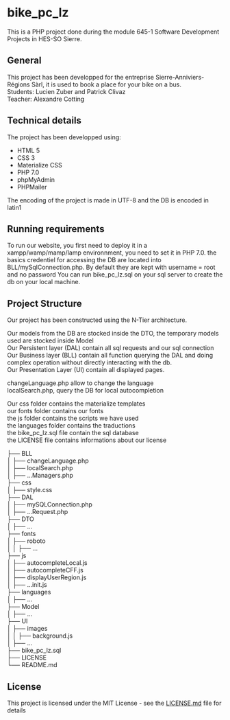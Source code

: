 # bike_pc_lz
This is a PHP project done during the module 645-1 Software Development Projects in HES-SO Sierre.
## General
This project has been developped for the entreprise Sierre-Anniviers-Régions Sàrl, it is used to book a place
for your bike on a bus.
<br>
Students: Lucien Zuber and Patrick Clivaz
<br>
Teacher: Alexandre Cotting

## Technical details
The project has been developped using:
- HTML 5
- CSS 3
- Materialize CSS
- PHP 7.0
- phpMyAdmin
- PHPMailer

The encoding of the project is made in UTF-8 and the DB is encoded in latin1

## Running requirements
To run our website, you first need to deploy it in a xampp/wamp/mamp/lamp environnment, you need to set it in PHP 7.0.
the basics credentiel for accessing the DB are located into
BLL/mySqlConnection.php. By default they are kept with username = root and no password
You can run bike_pc_lz.sql on your sql server to create the db on your local machine.

## Project Structure
Our project has been constructed using the N-Tier architecture.

Our models from the DB are stocked inside the DTO, the temporary models used are stocked inside Model\
Our Persistent layer (DAL) contain all sql requests and our sql connection\
Our Business layer (BLL) contain all function querying the DAL and doing complex operation without directly interacting with the db.\
Our Presentation Layer (UI) contain all displayed pages.

changeLanguage.php allow to change the language\
localSearch.php, query the DB for local autocompletion

Our css folder contains the materialize templates\
our fonts folder contains our fonts\
the js folder contains the scripts we have used\
the languages folder contains the traductions\
the bike_pc_lz.sql file contain the sql database\
the LICENSE file contains informations about our license

├── BLL\
│   ├── changeLanguage.php\
│   ├── localSearch.php\
│   ├── ...Managers.php\
├── css\
│   ├── style.css\
├── DAL\
│   ├── mySQLConnection.php\
│   ├── ...Request.php\
├── DTO\
│   ├── ...\
├── fonts\
│   ├── roboto\
│   │   ├── ...\
├── js\
│   ├── autocompleteLocal.js\
│   ├── autocompleteCFF.js\
│   ├── displayUserRegion.js\
│   ├── ...init.js\
├── languages\
│   ├── ...\
├── Model\
│   ├── ...\
├── UI\
│   ├── images\
│   │   ├── background.js\
│   ├── ...\
├── bike_pc_lz.sql\
├── LICENSE\
└── README.md

## License

This project is licensed under the MIT License - see the [LICENSE.md](LICENSE.md) file for details
